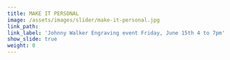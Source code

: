 ```yaml
---
title: MAKE IT PERSONAL
image: /assets/images/slider/make-it-personal.jpg
link_path:
link_label: 'Johnny Walker Engraving event Friday, June 15th 4 to 7pm'
show_slide: true
weight: 0
---
```


